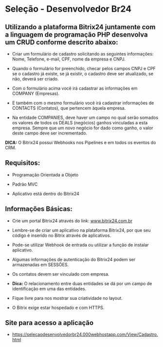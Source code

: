 # Seleção - Desenvolvedor Br24

## Utilizando a plataforma Bitrix24 juntamente com a linguagem de programação PHP desenvolva um CRUD conforme descrito abaixo:

* Criar um formulário de cadastro solicitando as seguintes informações: Nome, Telefone, e-mail, CPF, nome da empresa e CNPJ.

* Quando o formulário for preenchido, checar pelos campos CNPJ e CPF se o cadastro já existe, se já existir, o cadastro deve ser atualizado, se não, deverá ser criado.

* Com o formulário acima você irá cadastrar as informações em COMPANY (Empresas).

* E também com o mesmo formulário você irá cadastrar informações de CONTACTS (Contatos), que pertencem àquela empresa.

* Na entidade COMPANIES, deve haver um campo no qual serão somados os valores de todos os DEALS (negócios) ganhos vinculadas a esta empresa. Sempre que um novo negócio for dado como ganho, o valor deste campo deve ser incrementado.

__DICA:__ O Bitrix24 possui Webhooks nos Pipelines e em todos os eventos do CRM. 

## Requisitos:

* Programação Orientada a Objeto

* Padrão MVC

* Aplicativo está dentro do Bitrix24

## Informações Básicas:

* Crie um portal Bitrix24 através do link: www.bitrix24.com.br

* Lembre-se de criar um aplicativo na plataforma Bitrix24, por que seu código é inserido no Bitrix através de aplicativos.

* Pode-se utilizar Webhook de entrada ou utilizar a função de instalar aplicativo.

* Algumas informações de autenticação do Bitrix24 podem ser armazenadas em SESSÕES.

* Os contatos devem ser vinculado com empresa. 

* __Dica:__ O relacionamento entre duas entidades se dá por um campo de identificação em uma das entidades.

* Fique livre para nos mostrar sua criatividade no layout.

* O Bitrix exige  estar hospedado e com HTTPS. 

## Site para acesso a aplicação

* https://selecaodesenvolvedorbr24.000webhostapp.com/View/Cadastro.html
